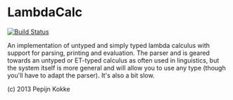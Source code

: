 # LambdaCalc

[![Build Status](https://travis-ci.org/pepijnkokke/LambdaCalc.png?branch=master)](https://travis-ci.org/pepijnkokke/LambdaCalc)

An implementation of untyped and simply typed lambda calculus with support for parsing, printing and evaluation.
The parser and is geared towards an untyped or ET-typed calculus as often used in linguistics,
but the system itself is more general and will allow you to use any type (though you'll have to adapt the parser).
It's also a bit slow.

(c) 2013 Pepijn Kokke
